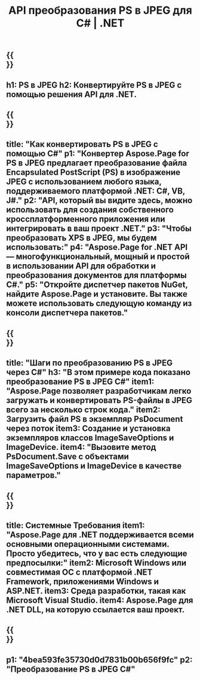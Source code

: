 ﻿---
translation: true
template: /_templates/_conversion-child-net.md
title: API преобразования PS в JPEG для C# | .NET
url: /net/conversion/ps-to-jpeg/
description: Пример кода для преобразования PS в JPEG C#. Используйте пример кода API для пакетного преобразования файлов PS в JPEG в VB.NET, Asp.NET или любом приложении на основе .NET.
informat: PS
outformat: JPEG
otherformats: XPS EPS
---

{{<section banner>}}
---
h1: PS в JPEG
h2: Конвертируйте PS в JPEG с помощью решения API для .NET.
---

{{<section overview>}}
---
title: "Как конвертировать PS в JPEG с помощью C#"
p1: "Конвертер Aspose.Page for PS в JPEG предлагает преобразование файла Encapsulated PostScript (PS) в изображение JPEG с использованием любого языка, поддерживаемого платформой .NET: C#, VB, J#."
p2: "API, который вы видите здесь, можно использовать для создания собственного кроссплатформенного приложения или интегрировать в ваш проект .NET."
p3: "Чтобы преобразовать XPS в JPEG, мы будем использовать:"
p4: "Aspose.Page for .NET API — многофункциональный, мощный и простой в использовании API для обработки и преобразования документов для платформы C#."
p5: "Откройте диспетчер пакетов NuGet, найдите Aspose.Page и установите. Вы также можете использовать следующую команду из консоли диспетчера пакетов."
---

{{<section feature1>}}
---
title: "Шаги по преобразованию PS в JPEG через С#"
h3: "В этом примере кода показано преобразование PS в JPEG C#"
item1: "Aspose.Page позволяет разработчикам легко загружать и конвертировать PS-файлы в JPEG всего за несколько строк кода."
item2: Загрузить файл PS в экземпляр PsDocument через поток
item3: Создание и установка экземпляров классов ImageSaveOptions и ImageDevice.
item4: "Вызовите метод PsDocument.Save с объектами ImageSaveOptions и ImageDevice в качестве параметров."
---

{{<section feature2>}}
---
title: Системные Требования
item1: "Aspose.Page для .NET поддерживается всеми основными операционными системами. Просто убедитесь, что у вас есть следующие предпосылки:"
item2: Microsoft Windows или совместимая ОС с платформой .NET Framework, приложениями Windows и ASP.NET.
item3: Среда разработки, такая как Microsoft Visual Studio.
item4: Aspose.Page для .NET DLL, на которую ссылается ваш проект.
---

{{<section gist>}}
---
p1: "4bea593fe35730d0d7831b00b656f9fc"
p2: "Преобразование PS в JPEG C#"
---
